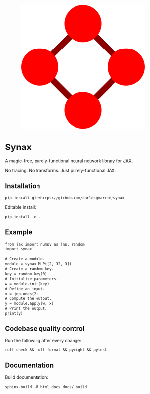 <div align="center">
<img src="https://raw.githubusercontent.com/carlosgmartin/synax/master/docs/logo.svg" alt="logo"></img>
</div>

# Synax

A magic-free, purely-functional neural network library for [JAX](https://github.com/jax-ml/jax).

No tracing. No transforms. Just purely-functional JAX.

## Installation

```shell
pip install git+https://github.com/carlosgmartin/synax
```

Editable install:

```shell
pip install -e .
```

## Example

```python3
from jax import numpy as jnp, random
import synax

# Create a module.
module = synax.MLP([2, 32, 3])
# Create a random key.
key = random.key(0)
# Initialize parameters.
w = module.init(key)
# Define an input.
x = jnp.ones(2)
# Compute the output.
y = module.apply(w, x)
# Print the output.
print(y)
```

## Codebase quality control

Run the following after every change:

```shell
ruff check && ruff format && pyright && pytest
```

## Documentation

Build documentation:

```shell
sphinx-build -M html docs docs/_build
```

